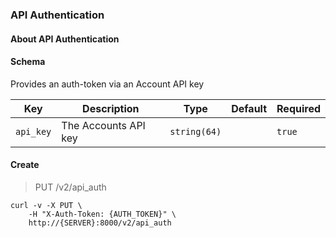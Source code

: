 ### API Authentication

#### About API Authentication

#### Schema

Provides an auth-token via an Account API key



Key | Description | Type | Default | Required
--- | ----------- | ---- | ------- | --------
`api_key` | The Accounts API key | `string(64)` |   | `true`



#### Create

> PUT /v2/api_auth

```shell
curl -v -X PUT \
    -H "X-Auth-Token: {AUTH_TOKEN}" \
    http://{SERVER}:8000/v2/api_auth
```

